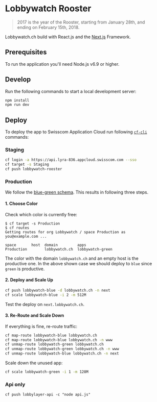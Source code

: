# Lobbywatch Rooster

> 2017 is the year of the Rooster, starting from January 28th, and ending on February 15th, 2018.

Lobbywatch.ch build with React.js and the [Next.js](https://github.com/zeit/next.js/) Framework.

## Prerequisites

To run the application you'll need Node.js v6.9 or higher.

## Develop

Run the following commands to start a local development server:

```bash
npm install
npm run dev
```

## Deploy

To deploy the app to Swisscom Application Cloud run following [`cf-cli`](https://docs.developer.swisscom.com/cf-cli/install-go-cli.html) commands:

### Staging

```bash
cf login -a https://api.lyra-836.appcloud.swisscom.com --sso
cf target -s Staging
cf push lobbywatch-rooster
```

### Production

We follow the [blue-green schema](https://docs.cloudfoundry.org/devguide/deploy-apps/blue-green.html). This results in following three steps.

#### 1. Choose Color

Check which color is currently free:

```
$ cf target -s Production
$ cf routes
Getting routes for org Lobbywatch / space Production as you@example.com ...

space       host  domain         apps
Production        lobbywatch.ch  lobbywatch-green
```

The color with the domain `lobbywatch.ch` and an empty host is the productive one. In the above shown case we should deploy to `blue` since `green` is productive.

#### 2. Deploy and Scale Up

```bash
cf push lobbywatch-blue -d lobbywatch.ch -n next
cf scale lobbywatch-blue -i 2 -m 512M
```

Test the deploy on `next.lobbywatch.ch`.

#### 3. Re-Route and Scale Down

If everything is fine, re-route traffic:

```bash
cf map-route lobbywatch-blue lobbywatch.ch
cf map-route lobbywatch-blue lobbywatch.ch -n www
cf unmap-route lobbywatch-green lobbywatch.ch
cf unmap-route lobbywatch-green lobbywatch.ch -n www
cf unmap-route lobbywatch-blue lobbywatch.ch -n next
```

Scale down the unused app:

```bash
cf scale lobbywatch-green -i 1 -m 128M
```

### Api only

```
cf push lobbylayer-api -c "node api.js"
```

